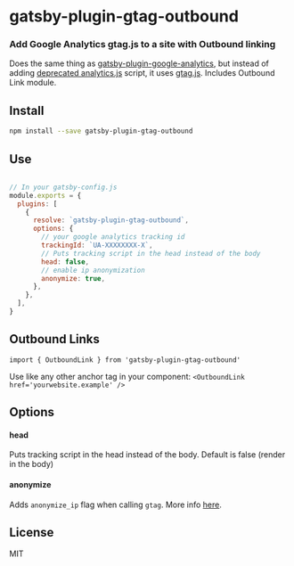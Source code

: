 # gatsby-plugin-gtag-outbound
### Add Google Analytics gtag.js to a site with Outbound linking

Does the same thing as
[gatsby-plugin-google-analytics](https://github.com/gatsbyjs/gatsby/tree/master/packages/gatsby-plugin-google-analytics),
but instead of adding [deprecated analytics.js](https://developers.google.com/analytics/devguides/collection/gtagjs/migration)
script, it uses
[gtag.js](https://developers.google.com/analytics/devguides/collection/gtagjs/). Includes Outbound Link module.

## Install

```bash
npm install --save gatsby-plugin-gtag-outbound
```

## Use

```js

// In your gatsby-config.js
module.exports = {
  plugins: [
    {
      resolve: `gatsby-plugin-gtag-outbound`,
      options: {
        // your google analytics tracking id
        trackingId: `UA-XXXXXXXX-X`,
        // Puts tracking script in the head instead of the body
        head: false,
        // enable ip anonymization
        anonymize: true,
      },
    },
  ],
}

```

## Outbound Links
`import { OutboundLink } from 'gatsby-plugin-gtag-outbound'`

Use like any other anchor tag in your component:
`<OutboundLink href='yourwebsite.example' />`

## Options

#### head

Puts tracking script in the head instead of the body. Default is false (render in the body)

#### anonymize

Adds `anonymize_ip` flag when calling `gtag`. More info
[here](https://developers.google.com/analytics/devguides/collection/gtagjs/ip-anonymization).

## License

MIT
